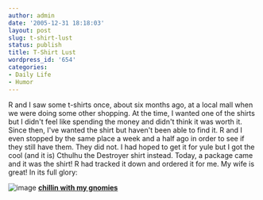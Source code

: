 ```yaml
---
author: admin
date: '2005-12-31 18:18:03'
layout: post
slug: t-shirt-lust
status: publish
title: T-Shirt Lust
wordpress_id: '654'
categories:
- Daily Life
- Humor
---
```


R and I saw some t-shirts once, about six months ago, at a local mall
when we were doing some other shopping. At the time, I wanted one of the
shirts but I didn't feel like spending the money and didn't think it was
worth it. Since then, I've wanted the shirt but haven't been able to
find it. R and I even stopped by the same place a week and a half ago in
order to see if they still have them. They did not. I had hoped to get
it for yule but I got the cool (and it is) Cthulhu the Destroyer shirt
instead. Today, a package came and it was the shirt! R had tracked it
down and ordered it for me. My wife is great! In its full glory:

![image](http://www.arcanology.com/images/gnomies.jpg) **[chillin with
my
gnomies](http://www.davidandgoliathtees.com/index.php?mode=DETAIL&parent=AGSM&pid=4857&page=1)**

